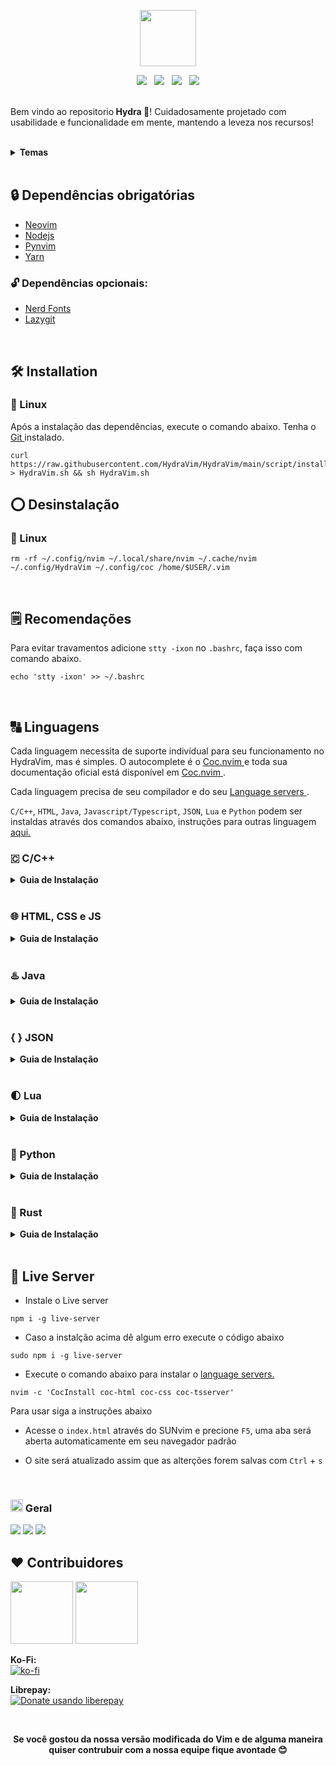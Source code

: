 <p align="center"><img width="auto" height="90" src="http://www.pngall.com/wp-content/uploads/4/Settings-PNG-Images.png"></p>

<p align="center"><img src="https://img.shields.io/github/issues/HydraVim/Hydravim?color=171b20&label=Issues%20%20&logo=gnubash&labelColor=e05f65&logoColor=ffffff">&nbsp;&nbsp;&nbsp;<img src="https://img.shields.io/github/forks/Hydravim/HydraVim?color=171b20&label=Forks%20%20&logo=git&labelColor=f1cf8a&logoColor=ffffff">&nbsp;&nbsp;&nbsp;<img src="https://img.shields.io/github/stars/HydraVim/HydraVim?color=171b20&label=Stargazers&logo=github&labelColor=70a5eb">&nbsp;&nbsp;&nbsp;<img src="https://img.shields.io/badge/-Works on my machine-%2378dba9?style=flat&logo=linux&labelColor=171b20&logoColor=ffffff"></p>

</b><br>Bem vindo ao repositorio<b>  ️Hydra 🌊</b>! Cuidadosamente projetado com usabilidade e funcionalidade em mente, mantendo a leveza nos recursos!</p>

<br />

<details>
  <summary> <b> Temas </b> </summary>

![TNPrint](https://user-images.githubusercontent.com/98850074/200186219-31bc10d3-8818-46ba-820e-ef8b7c5c9e40.png)


<hr>

<br>

![CPPRINT](https://user-images.githubusercontent.com/98850074/200188164-d7ce95dd-cb35-40e8-b192-10aa02b18341.png)


<hr>

<br>

![githubmode](https://user-images.githubusercontent.com/98850074/200182890-3cc9326e-811c-4bd4-a5bc-2cf2931b384b.png)
</details>

<br>

## 🔒 Dependências obrigatórias

- <a href="https://neovim.io/" target="_blank"> Neovim </a>
- <a href="https://nodejs.org" target="_blank"> Nodejs </a>
- <a href="https://github.com/neovim/pynvim" target="_blank"> Pynvim </a>
- <a href="https://classic.yarnpkg.com/lang/en/docs/install/" target="_blank"> Yarn </a>
 
### 🔓 Dependências opcionais:
- <a href="https://www.nerdfonts.com/" target="_blank"> Nerd Fonts </a>
- <a href="https://github.com/jesseduffield/lazygit" target="_blank"> Lazygit </a>

<br>

## 🛠 Installation 

### 🐧 Linux
Após a instalação das dependências, execute o comando abaixo. Tenha o <a href="https://git-scm.com/" target="_blank"> Git </a> instalado.<p>

```shell
curl https://raw.githubusercontent.com/HydraVim/HydraVim/main/script/install.sh > HydraVim.sh && sh HydraVim.sh
```
  
## ⭕ Desinstalação
  
### 🐧 Linux
```shell
rm -rf ~/.config/nvim ~/.local/share/nvim ~/.cache/nvim ~/.config/HydraVim ~/.config/coc /home/$USER/.vim
```
  
<br />
  
## 🗒️ Recomendações
Para evitar travamentos adicione `stty -ixon` no `.bashrc`, faça isso com  comando abaixo.
``` shell
echo 'stty -ixon' >> ~/.bashrc
```

<br />  
  
## 🔠 Linguagens
Cada linguagem necessita de suporte indivídual para seu funcionamento no HydraVim, mas é simples. 
O autocomplete é o <a href="https://github.com/neoclide/coc.nvim" target="_blank"> Coc.nvim </a> e toda sua documentação oficial está disponível em <a href="https://github.com/neoclide/coc.nvim" target="_blank"> Coc.nvim </a>. 
  
Cada linguagem precisa de seu compilador e do seu <a href="https://github.com/neoclide/coc.nvim/wiki/Language-servers#supported-features" target="_blank"> Language servers </a>.
  
```C/C++```, ```HTML```, ```Java```, ```Javascript/Typescript```, ```JSON```, ```Lua``` e ```Python``` podem ser instaldas através dos comandos abaixo, instruções para outras linguagem <a href="" target="_blank"> aqui.</a><p>

  ### 🇨 C/C++
<details>
  <summary><b>Guia de Instalação</b></summary>
    
- Instale o ```gcc```, ```g++``` e ```make```

``` shell
sudo apt-get install manpages-dev
```
- Instale <a href="https://clangd.llvm.org/installation.html" target="_blank"> CLangd</a> >= 8.0, para o autocomplete
  
``` shell
sudo apt-get install clangd-12
```
- Execute o comando abaixo para instalar o <a href="https://github.com/neoclide/coc.nvim/wiki/Language-servers#supported-features" target="_blank"> language servers.</a>
  
``` shell
nvim -c 'CocInstall coc-clangd'
```
</details>
  
<br />
  
### 🌐 HTML, CSS e JS
  
<details>
  <summary><b>Guia de Instalação</b></summary>
  
- Execute o comando abaixo para instalar o <a href="https://github.com/neoclide/coc.nvim/wiki/Language-servers#supported-features" target="_blank"> language servers.</a>
  
``` shell
nvim -c 'CocInstall coc-html coc-css coc-tsserver'
```
  
</details>
<br />

### ♨️ Java
<details>
  <summary><b>Guia de Instalação</b></summary>
  
- Instale o <a href="https://www.oracle.com/java/technologies/downloads/" target="_blank"> Java JDK </a >>= 11<p>

- Execute o comando abaixo para instalar o <a href="https://github.com/neoclide/coc.nvim/wiki/Language-servers#supported-features" target="_blank"> language servers.</a>

``` shell
nvim -c 'CocInstall coc-java'
```

</details>
<br />

  ### <b> { } </b> JSON
<details>

  <summary><b>Guia de Instalação</b></summary>

- Execute o comando abaixo para instalar o <a href="https://github.com/neoclide/coc.nvim/wiki/Language-servers#supported-features" target="_blank"> language servers.</a>

``` shell
nvim -c 'CocInstall coc-json'
```
</details>
  
<br />

### 🌓 Lua
<details>
  <summary><b>Guia de Instalação</b></summary>

- Execute o comando abaixo para instalar o <a href="https://github.com/neoclide/coc.nvim/wiki/Language-servers#supported-features" target="_blank"> language servers.</a>
``` shell
nvim -c 'CocInstall coc-sumneko-lua'
```
</details>

<br />

### 🐍 Python
<details>
  <summary><b>Guia de Instalação</b></summary>
- Instale o <a href="https://www.python.org/downloads/" target="_blank"> Python3 </a>
  
``` shell
sudo apt install python3
```

- Execute o comando abaixo para instalar o <a href="https://github.com/neoclide/coc.nvim/wiki/Language-servers#supported-features" target="_blank"> language servers.</a>
  
``` shell
nvim -c 'CocInstall coc-python'
```
</details

<br />

<br />
 
### 🦀 Rust
<details>
  <summary><b>Guia de Instalação</b></summary>
  
- Instale o <a href="https://www.rust-lang.org" target="_blank"> Rust</a>
    
``` shell
sudo apt install rustc
```
    
- Install rust-analyzer binary
    
```
  curl -L https://github.com/rust-lang/rust-analyzer/releases/latest/download/rust-analyzer-x86_64-unknown-linux-gnu.gz | gunzip -c - > ~/.local/bin/rust-analyzer
```

  Change permission to being executable
```
  chmod +x ~/.local/bin/rust-analyzer 
```
  Read with caution :
  If your ~/.local/bin is not in your path you should to add to your $PATH variable on Shell !
  
  To verify if exist <b>~/.local/bin</b> in your $PATH , type :
  ```
  echo $PATH | whereis rust-analyzer
  ```
  ```shell
    # If your $PATH contains something like the output below , its already on your path , 
    /home/$USER/.cargo/bin or /home/$USER/.local/bin
    # Else
    export PATH=~/.local/bin:$PATH or put in your .zshrc .bashrc and so on.
  ```
  and restart your shell to apply changes ! and done.
  
  BUT IF NOT WORKING , TRY THE YOUR LAST CHANCE WITH
  ```
  sudo ln -s ~/.local/bin/rust-analyzer /usr/local/bin
  ```
  To make a symlink to binary directory restart your shell and done.
<br>

- Execute o comando abaixo para instalar o <a href="https://github.com/neoclide/coc.nvim/wiki/Language-servers#supported-features" target="_blank"> language servers.</a>
    
``` shell
nvim -c 'CocInstall coc-rust-analyzer'
```
</details>
  
<br />

## 🐙 Live Server
- Instale o Live server
``` shell
npm i -g live-server
```
- Caso a instalção acima dê algum erro execute o código abaixo
``` shell
sudo npm i -g live-server
```

- Execute o comando abaixo para instalar o <a href="https://github.com/neoclide/coc.nvim/wiki/Language-servers#supported-features" target="_blank"> language servers.</a>
``` shell
nvim -c 'CocInstall coc-html coc-css coc-tsserver'
```
Para usar siga a instruções abaixo <p>
- Acesse o `index.html` através do SUNvim e precione `F5`, uma aba será aberta automaticamente em seu navegador padrão <p>
- O site será atualizado assim que as alterções forem salvas com `Ctrl` + `s`
<br />

### <img width="auto" height="20px" src="https://github.com/oddlama/vane/blob/main/docs/vane.png"> Geral
  
<img src="https://img.shields.io/badge/Mantido:-Sim! (Bug fixes, Repositorio , Site..)-brightgreen?style=flat">
<img src="https://img.shields.io/badge/Estado:-Otimizado%20(Utilizavel%20para o dia a dia)-brightgreen?style=flat">
<img src="https://img.shields.io/badge/Uso RAM:-~138MB/Max-brightgreen?style=flat">

## ❤️ Contribuidores
  <span>
    <img src="https://user-images.githubusercontent.com/98850074/200189379-5b831bfd-a902-46c8-914e-284e53308dc2.png" width=100 height=100>
  </span>

  <span> 
    <img src="https://user-images.githubusercontent.com/98850074/200189532-28bd2d72-76e8-4650-a293-9fdfa64c4b73.png" width=100 height=100>
  </span>



<b>Ko-Fi:</b><br>
  [![ko-fi](https://ko-fi.com/img/githubbutton_sm.svg)](https://ko-fi.com/)

<b>Librepay:</b> <br>
<a href="https://liberapay.com/"><img alt="Donate usando liberepay" src="https://liberapay.com/assets/widgets/donate.svg"></a> 

<br /> 

<p align="center"><b> Se você gostou da nossa versão modificada do Vim e de alguma maneira quiser contrubuir com a nossa equipe fique avontade 😊</b> </p>
